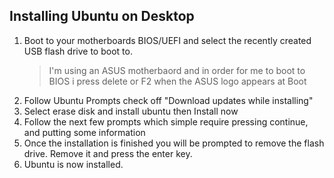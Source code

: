 ## Installing Ubuntu on Desktop

1. Boot to your motherboards BIOS/UEFI and select the recently created USB
   flash drive to boot to. 
   > I'm using an ASUS motherbaord and in order for me to boot to BIOS i press
   > delete or F2 when the ASUS logo appears at Boot
2. Follow Ubuntu Prompts check off "Download updates while installing" 
3. Select erase disk and install ubuntu then Install now
4. Follow the next few prompts which simple require pressing continue, and
   putting some information 
5. Once the installation is finished you will be prompted to remove the
   flash drive. Remove it and press the enter key.
6. Ubuntu is now installed.
